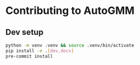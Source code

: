 # Contributing to AutoGMM

## Dev setup
```bash
python -m venv .venv && source .venv/bin/activate
pip install -e .[dev,docs]
pre-commit install
